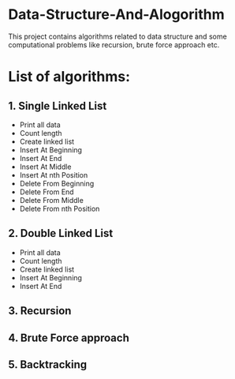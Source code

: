 # Data-Structure-And-Alogorithm
This project contains algorithms related to data structure and some computational problems like recursion, brute force approach etc.
# List of algorithms:
##  1. Single Linked List
  * Print all data
  * Count length
  * Create linked list
  * Insert At Beginning
  * Insert At End
  * Insert At Middle
  * Insert At nth Position
  * Delete From Beginning
  * Delete From End
  * Delete From Middle
  * Delete From nth Position
  
## 2. Double Linked List
  * Print all data
  * Count length
  * Create linked list
  * Insert At Beginning
  * Insert At End
  
## 3. Recursion
## 4. Brute Force approach
## 5. Backtracking

